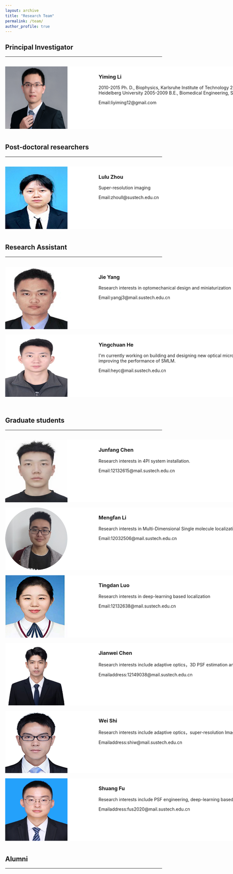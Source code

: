 ```yaml
---
layout: archive
title: "Research Team"
permalink: /team/
author_profile: true
---
```


<style>
.members{
    background-color:white;
    width:1000px;
    height:200px;
    boarder:solid 2px pink;
    overflow:hidden;
}
.pic{
    width:200px;
    height:200px;
    float:left;
}
.pic img{
display:block;
width:200px;
height:200px;
}
.text{
    width:700px;
    height:200px;
    float:right;
}
</style>

<hr-bold>
<h2>Principal Investigator</h2>
<hr><br>
<div class="members">
<div class="pic">
<img src="/images/LYM.png" alt="" />
</div>
<div class="text">
<h3>Yiming Li</h3>
<p>2010-2015 Ph. D., Biophysics, Karlsruhe Institute of Technology
2009-2010 M. Sc., Medical Physics, Heidelberg University
2005-2009 B.E., Biomedical Engineering, Shanghai Jiao Tong University</p>
<p>Email:liyiming12@gmail.com</p>
</div>
</div>

<br>

<hr-bold>
<h2>Post-doctoral researchers</h2>
<hr><br>
<div class="members">
 <div class="pic">
<img src="/images/zhoululu.jpg" alt="" />
 </div>
<div class="text">
<h3>Lulu Zhou</h3>
<p>Super-resolution imaging</p>

<p>Email:zhoull@sustech.edu.cn</p>
</div>
</div>

<br>

<hr-bold>
<h2>Research Assistant</h2>
<hr><br>
<div class="members">
 <div class="pic">
<img src="/images/yangjie.jpg" alt="" />
 </div>
<div class="text">
<h3>Jie Yang</h3>
<p>Research interests in optomechanical design and miniaturization</p>

<p>Email:yangj3@mail.sustech.edu.cn</p>
</div>
</div>

<br>
<div class="members">
 <div class="pic">
<img src="/images/heyingchuan.png" alt="" />
 </div>
<div class="text">
<h3>Yingchuan He</h3>
<p>I'm currently working on building and designing new optical microscopes. I am also interested in improving the performance of SMLM.</p>

<p>Email:heyc@mail.sustech.edu.cn</p>
</div>
</div>
<br>
<br>


<hr-bold>
<h2>Graduate students</h2>
<hr><br>
<div class="members">
 <div class="pic">
<img src="/images/chenjunfan.jpg" alt="" />
 </div>
<div class="text">
<h3>Junfang Chen</h3>
<p>Research interests in 4PI system installation.</p>

<p>Email:12132615@mail.sustech.edu.cn</p>
</div>
</div>
<br>

<div class="members">
 <div class="pic">
<img src="/images/limengfan.png" alt="" />
 </div>
<div class="text">
<h3>Mengfan Li</h3>
<p>Research interests in Multi-Dimensional Single molecule localization.</p>

<p>Email:12032506@mail.sustech.edu.cn</p>
</div>
</div>
<br>
<div class="members">
 <div class="pic">
<img src="/images/luotingdan.jpg" alt="" />
 </div>
<div class="text">
<h3>Tingdan Luo</h3>
<p>Research interests in deep-learning based localization </p>

<p>Email:12132638@mail.sustech.edu.cn</p>
</div>
</div>

<br>
<div class="members">
 <div class="pic">
<img src="/images/chenjianwei.jpg" alt="" />
 </div>
<div class="text">
<h3>Jianwei Chen</h3>
<p>Research interests include adaptive optics，3D PSF estimation and 4Pi single molecule localization.</p>

<p>Emailaddress:12149038@mail.sustech.edu.cn</p>
</div>
</div>

<br>
<div class="members">
 <div class="pic">
<img src="/images/shiwei.jpg" alt="" />
 </div>
<div class="text">
<h3>Wei Shi</h3>
<p>Research interests include adaptive optics，super-resolution Imaging and biomedical image processing</p>

<p>Emailaddress:shiw@mail.sustech.edu.cn</p>
</div>
</div>

<br>
<div class="members">
 <div class="pic">
<img src="/images/fushuang.png" alt="" />
 </div>
<div class="text">
<h3>Shuang Fu</h3>
<p>Research interests include PSF engineering, deep-learning based localization and my cats.</p>

<p>Emailaddress:fus2020@mail.sustech.edu.cn</p>
</div>
</div>
<br>

<hr-bold>
<h2>Alumni</h2>
<hr><br>

<br>
